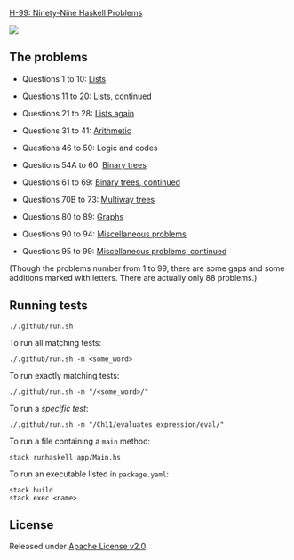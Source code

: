 [H-99: Ninety-Nine Haskell Problems](https://wiki.haskell.org/H-99:_Ninety-Nine_Haskell_Problems)

[![](https://github.com/asarkar/99-haskell/workflows/CI/badge.svg)](https://github.com/asarkar/99-haskell/actions)

## The problems

* Questions 1 to 10: [Lists](src/Lists.hs)

* Questions 11 to 20: [Lists, continued](src/Lists2.hs)

* Questions 21 to 28: [Lists again](src/Lists3.hs)

* Questions 31 to 41: [Arithmetic](src/Arithmetic.hs)

* Questions 46 to 50: Logic and codes

* Questions 54A to 60: [Binary trees](src/BinaryTrees.hs)

* Questions 61 to 69: [Binary trees, continued](src/BinaryTrees2.hs)

* Questions 70B to 73: [Multiway trees](src/MultiwayTrees.hs)

* Questions 80 to 89: [Graphs](src/Graphs.hs)

* Questions 90 to 94: [Miscellaneous problems](src/Misc.hs)

* Questions 95 to 99: [Miscellaneous problems, continued](src/Misc2.hs)

(Though the problems number from 1 to 99, there are some gaps and some additions marked with letters. There are actually only 88 problems.)

## Running tests

```
./.github/run.sh
```

To run all matching tests:
```
./.github/run.sh -m <some_word>
```

To run exactly matching tests:
```
./.github/run.sh -m "/<some_word>/"
```

To run a _specific test_:
```
./.github/run.sh -m "/Ch11/evaluates expression/eval/"
```

To run a file containing a `main` method:
```
stack runhaskell app/Main.hs
```

To run an executable listed in `package.yaml`:
```
stack build
stack exec <name>
```

## License

Released under [Apache License v2.0](LICENSE).

